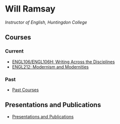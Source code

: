 # Will Ramsay

*Instructor of English, Huntingdon College*

## Courses

### Current

* [ENGL106/ENGL106H: Writing Across the Disciplines](./engl106.html)
* [ENGL212: Modernism and Modernities](./engl212.html)

### Past

* [Past Courses](./past_courses.html)

## Presentations and Publications

* [Presentations and Publications](./presentations_and_publications.html)
